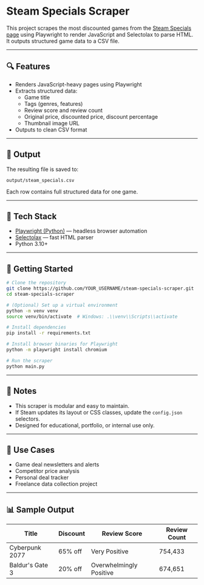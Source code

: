 # Steam Specials Scraper

This project scrapes the most discounted games from the [Steam Specials page](https://store.steampowered.com/specials) using Playwright to render JavaScript and Selectolax to parse HTML. It outputs structured game data to a CSV file.

---

## 🔍 Features

- Renders JavaScript-heavy pages using Playwright
- Extracts structured data:
  - Game title
  - Tags (genres, features)
  - Review score and review count
  - Original price, discounted price, discount percentage
  - Thumbnail image URL
- Outputs to clean CSV format

---

## 📁 Output

The resulting file is saved to:

`output/steam_specials.csv`

Each row contains full structured data for one game.

---

## 🧰 Tech Stack

- [Playwright (Python)](https://playwright.dev/python/) — headless browser automation
- [Selectolax](https://github.com/rushter/selectolax) — fast HTML parser
- Python 3.10+

---

## 🚀 Getting Started

```bash
# Clone the repository
git clone https://github.com/YOUR_USERNAME/steam-specials-scraper.git
cd steam-specials-scraper

# (Optional) Set up a virtual environment
python -m venv venv
source venv/bin/activate  # Windows: .\\venv\\Scripts\\activate

# Install dependencies
pip install -r requirements.txt

# Install browser binaries for Playwright
python -m playwright install chromium

# Run the scraper
python main.py
```

---

## 📝 Notes

- This scraper is modular and easy to maintain.
- If Steam updates its layout or CSS classes, update the `config.json` selectors.
- Designed for educational, portfolio, or internal use only.

---

## 💼 Use Cases

- Game deal newsletters and alerts
- Competitor price analysis
- Personal deal tracker
- Freelance data collection project

---

## 📊 Sample Output

| Title           | Discount | Review Score            | Review Count |
| --------------- | -------- | ----------------------- | ------------ |
| Cyberpunk 2077  | 65% off  | Very Positive           | 754,433      |
| Baldur's Gate 3 | 20% off  | Overwhelmingly Positive | 674,651      |
